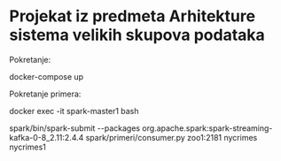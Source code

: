 # Projekat iz predmeta Arhitekture sistema velikih skupova podataka

Pokretanje:

docker-compose up

Pokretanje primera:

docker exec -it spark-master1 bash

spark/bin/spark-submit --packages org.apache.spark:spark-streaming-kafka-0-8_2.11:2.4.4 spark/primeri/consumer.py zoo1:2181 nycrimes nycrimes1